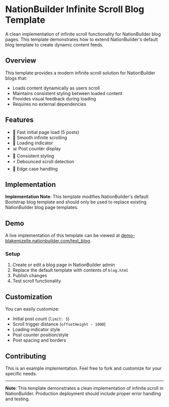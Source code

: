 # NationBuilder Infinite Scroll Blog Template

A clean implementation of infinite scroll functionality for NationBuilder blog pages. This template demonstrates how to extend NationBuilder's default blog template to create dynamic content feeds.

## Overview

This template provides a modern infinite scroll solution for NationBuilder blogs that:
- Loads content dynamically as users scroll
- Maintains consistent styling between loaded content 
- Provides visual feedback during loading
- Requires no external dependencies

## Features

- 🚀 Fast initial page load (5 posts)
- 📜 Smooth infinite scrolling
- 🔄 Loading indicator
- 📊 Post counter display
- 💅 Consistent styling
- ⚡️ Debounced scroll detection
- 🎯 Edge case handling

## Implementation
**Implementation Note**: This template modifies NationBuilder's default Bootstrap blog template and should only be used to replace existing NationBuilder blog page templates.

## Demo

A live implementation of this template can be viewed at [demo-blakemizelle.nationbuilder.com/test_blog](https://demo-blakemizelle.nationbuilder.com/test_blog).

### Setup

1. Create or edit a blog page in NationBuilder admin
2. Replace the default template with contents of `blog.html`
3. Publish changes
4. Test scroll functionality

## Customization

You can easily customize:
- Initial post count (`limit: 5`)
- Scroll trigger distance (`offsetHeight - 1000`)
- Loading indicator style
- Post counter position/style
- Post spacing and borders

## Contributing

This is an example implementation. Feel free to fork and customize for your specific needs.

---

**Note**: This template demonstrates a clean implementation of infinite scroll in NationBuilder. Production deployment should include proper error handling and testing.
